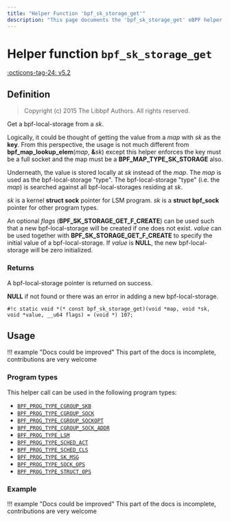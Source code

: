 ```yaml
---
title: "Helper Function 'bpf_sk_storage_get'"
description: "This page documents the 'bpf_sk_storage_get' eBPF helper function, including its definition, usage, program types that can use it, and examples."
---
```

# Helper function `bpf_sk_storage_get`

<!-- [FEATURE_TAG](bpf_sk_storage_get) -->
[:octicons-tag-24: v5.2](https://github.com/torvalds/linux/commit/6ac99e8f23d4b10258406ca0dd7bffca5f31da9d)
<!-- [/FEATURE_TAG] -->

## Definition

> Copyright (c) 2015 The Libbpf Authors. All rights reserved.


<!-- [HELPER_FUNC_DEF] -->
Get a bpf-local-storage from a _sk_.

Logically, it could be thought of getting the value from a _map_ with _sk_ as the **key**.  From this perspective,  the usage is not much different from **bpf_map_lookup_elem**(_map_, **&**_sk_) except this helper enforces the key must be a full socket and the map must be a **BPF_MAP_TYPE_SK_STORAGE** also.

Underneath, the value is stored locally at _sk_ instead of the _map_.  The _map_ is used as the bpf-local-storage "type". The bpf-local-storage "type" (i.e. the _map_) is searched against all bpf-local-storages residing at _sk_.

_sk_ is a kernel **struct sock** pointer for LSM program. _sk_ is a **struct bpf_sock** pointer for other program types.

An optional _flags_ (**BPF_SK_STORAGE_GET_F_CREATE**) can be used such that a new bpf-local-storage will be created if one does not exist.  _value_ can be used together with **BPF_SK_STORAGE_GET_F_CREATE** to specify the initial value of a bpf-local-storage.  If _value_ is **NULL**, the new bpf-local-storage will be zero initialized.

### Returns

A bpf-local-storage pointer is returned on success.

**NULL** if not found or there was an error in adding a new bpf-local-storage.

`#!c static void *(* const bpf_sk_storage_get)(void *map, void *sk, void *value, __u64 flags) = (void *) 107;`
<!-- [/HELPER_FUNC_DEF] -->

## Usage

!!! example "Docs could be improved"
    This part of the docs is incomplete, contributions are very welcome

### Program types

This helper call can be used in the following program types:

<!-- DO NOT EDIT MANUALLY -->
<!-- [HELPER_FUNC_PROG_REF] -->
 * [`BPF_PROG_TYPE_CGROUP_SKB`](../program-type/BPF_PROG_TYPE_CGROUP_SKB.md)
 * [`BPF_PROG_TYPE_CGROUP_SOCK`](../program-type/BPF_PROG_TYPE_CGROUP_SOCK.md)
 * [`BPF_PROG_TYPE_CGROUP_SOCKOPT`](../program-type/BPF_PROG_TYPE_CGROUP_SOCKOPT.md)
 * [`BPF_PROG_TYPE_CGROUP_SOCK_ADDR`](../program-type/BPF_PROG_TYPE_CGROUP_SOCK_ADDR.md)
 * [`BPF_PROG_TYPE_LSM`](../program-type/BPF_PROG_TYPE_LSM.md)
 * [`BPF_PROG_TYPE_SCHED_ACT`](../program-type/BPF_PROG_TYPE_SCHED_ACT.md)
 * [`BPF_PROG_TYPE_SCHED_CLS`](../program-type/BPF_PROG_TYPE_SCHED_CLS.md)
 * [`BPF_PROG_TYPE_SK_MSG`](../program-type/BPF_PROG_TYPE_SK_MSG.md)
 * [`BPF_PROG_TYPE_SOCK_OPS`](../program-type/BPF_PROG_TYPE_SOCK_OPS.md)
 * [`BPF_PROG_TYPE_STRUCT_OPS`](../program-type/BPF_PROG_TYPE_STRUCT_OPS.md)
<!-- [/HELPER_FUNC_PROG_REF] -->

### Example

!!! example "Docs could be improved"
    This part of the docs is incomplete, contributions are very welcome
